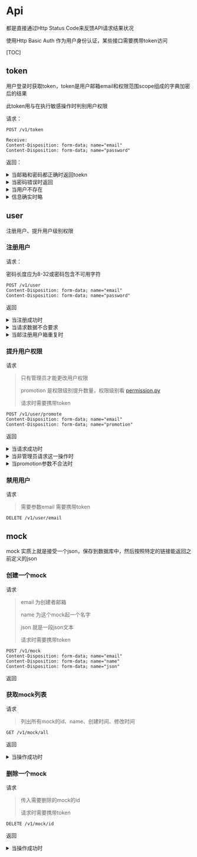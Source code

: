 # Api

都是直接通过Http Status Code来反馈API请求结果状况

使用Http Basic Auth 作为用户身份认证，某些接口需要携带token访问

[TOC]



## token

用户登录时获取token，token是用户邮箱email和权限范围scope组成的字典加密后的结果

此token用与在执行敏感操作时判别用户权限

 请求：

```
POST /v1/token

Receive:
Content-Disposition: form-data; name="email"
Content-Disposition: form-data; name="password"
```

返回：

<details>
<summary>当邮箱和密码都正确时返回toekn</summary>

```json
status code = 200 
{
    "email": "admin@imhcl.cn",
    "token": "eyJ......"
}
```
</details>

<details>
<summary>当密码错误时返回</summary>

```json
status code = 401
{
    "msg": "authorization failed 👿",
    "request": "POST /v1/token"
}
```
</details>

<details>
<summary>当用户不存在</summary>

```json
status code = 404
{
    "msg": "用户不存在 🙄",
    "request": "POST /v1/token"
}
```
</details>

<details>
<summary>信息确实时略</summary>
</details>

## user

注册用户、提升用户级别权限

### 注册用户

请求：

密码长度应为8-32或密码包含不可用字符

```
POST /v1/user
Content-Disposition: form-data; name="email"
Content-Disposition: form-data; name="password"
```

返回

<details>
<summary>当注册成功时</summary>

```json
status code = 200
{
    "msg": "ok 😆",
    "request": "POST /v1/user"
}
```
</details>


<details>
<summary>当请求数据不合要求</summary>

```json
status code = 400
{
    "msg": {
        "password": [
            "密码长度应为8-32或密码包含不可用字符"
        ]
    },
    "request": "POST /v1/user"
}
```
</details>


<details>
<summary>当邮注册用户箱重复时</summary>

```json
status code = 500
{
    "msg": "sorry, problems with database, this may happen when you insert conflicted or invalid data 😷",
    "request": "POST /v1/user"
}
```
</details>


### 提升用户权限

请求

> 只有管理员才能更改用户权限
>
> promotion 是权限级别提升数量，权限级别看 [permission.py](../../lib/permission.py)
>
> 请求时需要携带token

```
POST /v1/user/promote
Content-Disposition: form-data; name="email"
Content-Disposition: form-data; name="promotion"
```
返回

<details>
<summary>当请求成功时</summary>

```json
status code = 200
{
    "msg": "ok 😆",
    "request": "POST /v1/user/promote"
}
```
</details>



<details>
<summary>当非管理员请求这一操作时</summary>

```json
status code = 403
{
    "msg": "forbidden, not in scope 🤭",
    "request": "POST /v1/user/promote"
}
```
</details>
 


<details>
<summary>当promotion参数不合法时</summary>

```json
status code = 400
{
    "msg": "权限级别不在正常范围，请检查参数 😒",
    "request": "POST /v1/user/promote"
}
```
</details>


### 禁用用户

请求

> 需要参数email
> 需要携带token

```
DELETE /v1/user/email
```

## mock

mock 实质上就是接受一个json，保存到数据库中，然后按照特定的链接能返回之前定义的json

### 创建一个mock

请求
> email 为创建者邮箱
>
> name 为这个mock起一个名字
>
> json 就是一段json文本
>
> 请求时需要携带token


```
POST /v1/mock
Content-Disposition: form-data; name="email"
Content-Disposition: form-data; name="name"
Content-Disposition: form-data; name="json"
```
返回

### 获取mock列表

请求
> 列出所有mock的id、name、创建时间、修改时间

```
GET /v1/mock/all
```

返回

<details>
<summary>当操作成功时</summary>

```json
status code = 200
[
    {
        "create_time": "2019-07-22T12:31:11+00:00",
        "id": 1,
        "name": "test",
        "update_time": "2019-07-22T12:31:11+00:00",
        "user": 1
    },
    {
        "create_time": "2019-07-22T12:37:12+00:00",
        "id": 2,
        "name": "test again",
        "update_time": "2019-07-22T12:37:12+00:00",
        "user": 1
    }
]
```
</details>

### 删除一个mock

请求
> 传入需要删除的mock的id
>
> 请求时需要携带token
```
DELETE /v1/mock/id
```
返回

<details>
<summary>当操作成功时</summary>

```json
status code = 200
{
    "msg": "ok 😆",
    "request": "DELETE /v1/mock/1"
}
```
</details>
